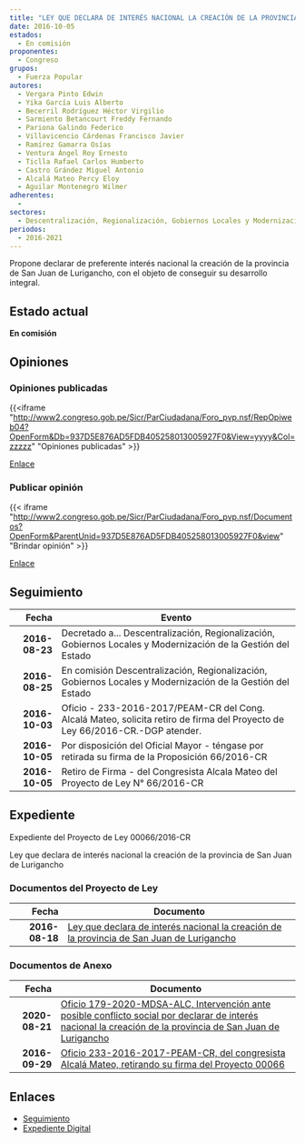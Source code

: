 ```yaml
---
title: "LEY QUE DECLARA DE INTERÉS NACIONAL LA CREACIÓN DE LA PROVINCIA DE SAN JUAN DE LURIGANCHO"
date: 2016-10-05
estados: 
  - En comisión
proponentes: 
  - Congreso
grupos: 
  - Fuerza Popular
autores: 
  - Vergara Pinto Edwin
  - Yika García Luis Alberto
  - Becerril Rodríguez Héctor Virgilio
  - Sarmiento Betancourt Freddy Fernando
  - Pariona Galindo Federico
  - Villavicencio Cárdenas Francisco Javier
  - Ramírez Gamarra Osías
  - Ventura Ángel Roy Ernesto
  - Ticlla Rafael Carlos Humberto
  - Castro Grández Miguel Antonio
  - Alcalá Mateo Percy Eloy
  - Aguilar Montenegro Wilmer
adherentes: 
  - 
sectores: 
  - Descentralización, Regionalización, Gobiernos Locales y Modernización de la Gestión del Estado
periodos: 
  - 2016-2021
---
```


Propone declarar de preferente interés nacional la creación de la provincia de San Juan de Lurigancho, con el objeto de conseguir su desarrollo integral.


## Estado actual

**En comisión**

## Opiniones

### Opiniones publicadas

{{<iframe "http://www2.congreso.gob.pe/Sicr/ParCiudadana/Foro_pvp.nsf/RepOpiweb04?OpenForm&Db=937D5E876AD5FDB405258013005927F0&View=yyyy&Col=zzzzz" "Opiniones publicadas" >}}

[Enlace](http://www2.congreso.gob.pe/Sicr/ParCiudadana/Foro_pvp.nsf/RepOpiweb04?OpenForm&Db=937D5E876AD5FDB405258013005927F0&View=yyyy&Col=zzzzz)
### Publicar opinión

{{< iframe "http://www2.congreso.gob.pe/Sicr/ParCiudadana/Foro_pvp.nsf/Documentos?OpenForm&ParentUnid=937D5E876AD5FDB405258013005927F0&view" "Brindar opinión" >}}

[Enlace](http://www2.congreso.gob.pe/Sicr/ParCiudadana/Foro_pvp.nsf/Documentos?OpenForm&ParentUnid=937D5E876AD5FDB405258013005927F0&view)

## Seguimiento

| Fecha | Evento |
|------:|--------|
| **2016-08-23** | Decretado a... Descentralización, Regionalización, Gobiernos Locales y Modernización de la Gestión del Estado|
| **2016-08-25** | En comisión Descentralización, Regionalización, Gobiernos Locales y Modernización de la Gestión del Estado|
| **2016-10-03** | Oficio - 233-2016-2017/PEAM-CR del Cong. Alcalá Mateo, solicita retiro de firma del Proyecto de Ley 66/2016-CR.-DGP atender.|
| **2016-10-05** | Por disposición del Oficial Mayor - téngase por retirada su firma de la Proposición 66/2016-CR|
| **2016-10-05** | Retiro de Firma - del Congresista Alcala Mateo del Proyecto de Ley N° 66/2016-CR|


## Expediente

Expediente del Proyecto de Ley 00066/2016-CR

Ley que declara de interés nacional la creación de la provincia de San Juan de Lurigancho


### Documentos del Proyecto de Ley

| Fecha | Documento |
|------:|--------|
| **2016-08-18** | [Ley que declara de interés nacional la creación de la provincia de San Juan de Lurigancho](http://www.leyes.congreso.gob.pe/Documentos/2016_2021/Proyectos_de_Ley_y_de_Resoluciones_Legislativas/PL00066_20160818.pdf) |

### Documentos de Anexo

| Fecha | Documento |
|------:|--------|
| **2020-08-21** | [Oficio 179-2020-MDSA-ALC, Intervención ante posible conflicto social por declarar de interés nacional la creación de la provincia de San Juan de Lurigancho](http://www.leyes.congreso.gob.pe/Documentos/2016_2021/Oficios/Otras_Instituciones/OFICIO-179-2020-MDSA-ALC.pdf) |
| **2016-09-29** | [Oficio 233-2016-2017-PEAM-CR, del congresista Alcalá Mateo, retirando su firma del Proyecto 00066](http://www.leyes.congreso.gob.pe/Documentos/2016_2021/Oficios/Congresistas/OF-233-2016-2017-PEAM-CR.pdf) |

## Enlaces 

- [Seguimiento](http://www2.congreso.gob.pe/Sicr/TraDocEstProc/CLProLey2016.nsf/f7fff46988ca05b1052578e100829cc7/68c24155daacc71105258013007c76b1?OpenDocument)
- [Expediente Digital](http://www2.congreso.gob.pehttp://www2.congreso.gob.pe/Sicr/TraDocEstProc/CLProLey2016.nsf/f7fff46988ca05b1052578e100829cc7/68c24155daacc71105258013007c76b1?OpenDocument&Click=05257FB7005EB655.eb71d0cf91d8294e05256cdf006b5706/$Body/0.1C6C)
